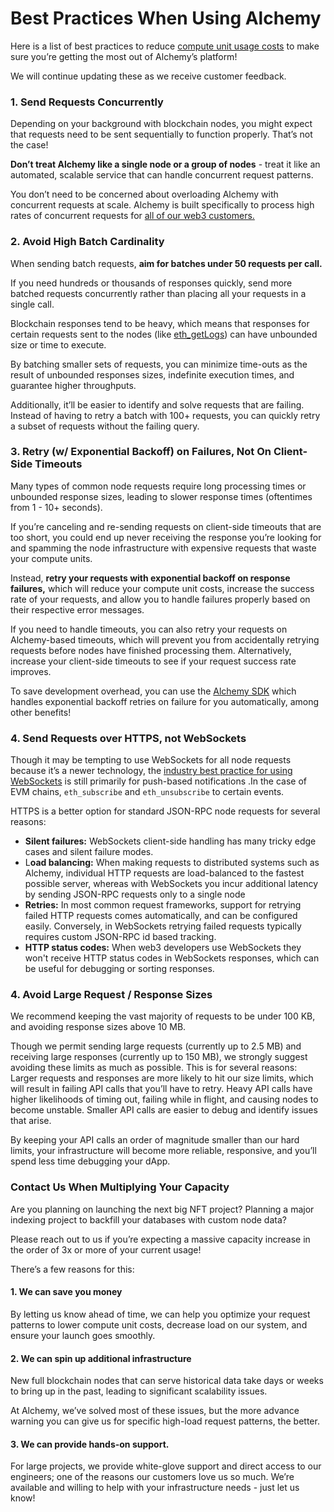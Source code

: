 # Best Practices When Using Alchemy

Here is a list of best practices to reduce [compute unit usage costs](https://docs.alchemy.com/alchemy/documentation/compute-units) to make sure you’re getting the most out of Alchemy’s platform!

We will continue updating these as we receive customer feedback.

### 1. Send Requests Concurrently&#x20;

Depending on your background with blockchain nodes, you might expect that requests need to be sent sequentially to function properly. That’s not the case!

**Don’t treat Alchemy like a single node or a group of nodes** - treat it like an automated, scalable service that can handle concurrent request patterns.

You don’t need to be concerned about overloading Alchemy with concurrent requests at scale. Alchemy is built specifically to process high rates of concurrent requests for [all of our web3 customers. ](https://www.alchemy.com/all-case-studies)

### 2. Avoid High Batch Cardinality&#x20;

When sending batch requests, **aim for batches under 50 requests per call.**

If you need hundreds or thousands of responses quickly, send more batched requests concurrently rather than placing all your requests in a single call.

Blockchain responses tend to be heavy, which means that responses for certain requests sent to the nodes (like [eth\_getLogs](https://docs.alchemy.com/alchemy/guides/eth\_getlogs)) can have unbounded size or time to execute.

By batching smaller sets of requests, you can minimize time-outs as the result of unbounded responses sizes, indefinite execution times, and guarantee higher throughputs.

Additionally, it’ll be easier to identify and solve requests that are failing. Instead of having to retry a batch with 100+ requests, you can quickly retry a subset of requests without the failing query.&#x20;

### 3. Retry (w/ Exponential Backoff) on Failures, Not On Client-Side Timeouts&#x20;

Many types of common node requests require long processing times or unbounded response sizes, leading to slower response times (oftentimes from 1 - 10+ seconds).

If you’re canceling and re-sending requests on client-side timeouts that are too short, you could end up never receiving the response you’re looking for and spamming the node infrastructure with expensive requests that waste your compute units.

Instead, **retry your requests with exponential backoff on response failures,** which will reduce your compute unit costs, increase the success rate of your requests, and allow you to handle failures properly based on their respective error messages.

If you need to handle timeouts, you can also retry your requests on Alchemy-based timeouts, which will prevent you from accidentally retrying requests before nodes have finished processing them. Alternatively, increase your client-side timeouts to see if your request success rate improves.

To save development overhead, you can use the [Alchemy SDK](https://github.com/alchemyplatform/alchemy-sdk-js) which handles exponential backoff retries on failure for you automatically, among other benefits!&#x20;

### 4. Send Requests over HTTPS, not WebSockets&#x20;

Though it may be tempting to use WebSockets for all node requests because it’s a newer technology, the [industry best practice for using WebSockets](https://docs.alchemy.com/alchemy/enhanced-apis/subscription-api-websockets/best-practices-for-using-websockets-in-web3) is still primarily for push-based notifications .In the case of EVM chains, `eth_subscribe` and `eth_unsubscribe` to certain events.

HTTPS is a better option for standard JSON-RPC node requests for several reasons:&#x20;

* **Silent failures:** WebSockets client-side handling has many tricky edge cases and silent failure modes.&#x20;
* L**oad balancing:** When making requests to distributed systems such as Alchemy, individual HTTP requests are load-balanced to the fastest possible server, whereas with WebSockets you incur additional latency by sending JSON-RPC requests only to a single node&#x20;
* **Retries:** In most common request frameworks, support for retrying failed HTTP requests comes automatically, and can be configured easily. Conversely, in WebSockets retrying failed requests typically requires custom JSON-RPC id based tracking.&#x20;
* **HTTP status codes:** When web3 developers use WebSockets they won't receive HTTP status codes in WebSockets responses, which can be useful for debugging or sorting responses.&#x20;

### 4. Avoid Large Request / Response Sizes&#x20;

We recommend keeping the vast majority of requests to be under 100 KB, and avoiding response sizes above 10 MB.

Though we permit sending large requests (currently up to 2.5 MB) and receiving large responses (currently up to 150 MB), we strongly suggest avoiding these limits as much as possible. This is for several reasons: Larger requests and responses are more likely to hit our size limits, which will result in failing API calls that you’ll have to retry. Heavy API calls have higher likelihoods of timing out, failing while in flight, and causing nodes to become unstable. Smaller API calls are easier to debug and identify issues that arise.

By keeping your API calls an order of magnitude smaller than our hard limits, your infrastructure will become more reliable, responsive, and you’ll spend less time debugging your dApp.

### Contact Us When Multiplying Your Capacity&#x20;

Are you planning on launching the next big NFT project? Planning a major indexing project to backfill your databases with custom node data?

Please reach out to us if you’re expecting a massive capacity increase in the order of 3x or more of your current usage!

There’s a few reasons for this:

#### 1. We can save you money&#x20;

By letting us know ahead of time, we can help you optimize your request patterns to lower compute unit costs, decrease load on our system, and ensure your launch goes smoothly.

#### 2. We can spin up additional infrastructure&#x20;

New full blockchain nodes that can serve historical data take days or weeks to bring up in the past, leading to significant scalability issues.

At Alchemy, we’ve solved most of these issues, but the more advance warning you can give us for specific high-load request patterns, the better.&#x20;

#### 3. We can provide hands-on support.&#x20;

For large projects, we provide white-glove support and direct access to our engineers; one of the reasons our customers love us so much. We’re available and willing to help with your infrastructure needs - just let us know!
